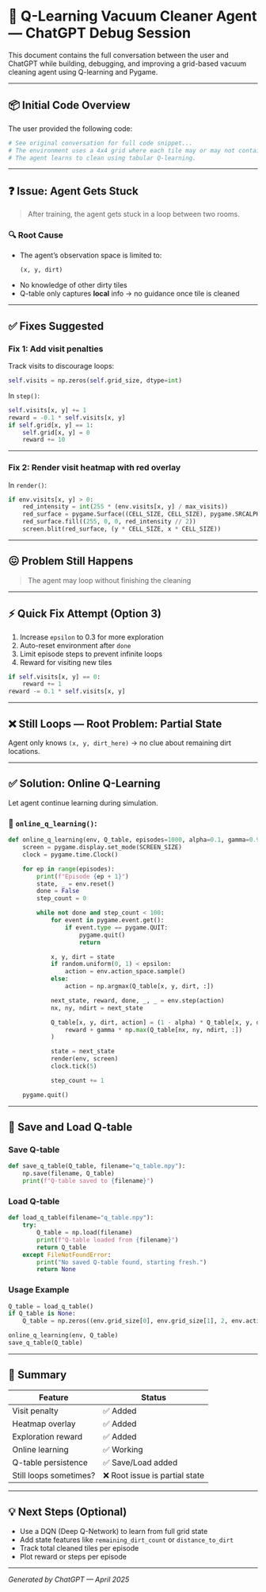 # 🧠 Q-Learning Vacuum Cleaner Agent — ChatGPT Debug Session

This document contains the full conversation between the user and ChatGPT while building, debugging, and improving a grid-based vacuum cleaning agent using Q-learning and Pygame.

---

## 📦 Initial Code Overview

The user provided the following code:

```python
# See original conversation for full code snippet...
# The environment uses a 4x4 grid where each tile may or may not contain dirt.
# The agent learns to clean using tabular Q-learning.
```

---

## ❓ Issue: Agent Gets Stuck

> After training, the agent gets stuck in a loop between two rooms.

### 🔍 Root Cause

- The agent’s observation space is limited to:
  ```python
  (x, y, dirt)
  ```
- No knowledge of other dirty tiles
- Q-table only captures **local** info → no guidance once tile is cleaned

---

## ✅ Fixes Suggested

### Fix 1: Add visit penalties

Track visits to discourage loops:

```python
self.visits = np.zeros(self.grid_size, dtype=int)
```

In `step()`:

```python
self.visits[x, y] += 1
reward = -0.1 * self.visits[x, y]
if self.grid[x, y] == 1:
    self.grid[x, y] = 0
    reward += 10
```

---

### Fix 2: Render visit heatmap with red overlay

In `render()`:

```python
if env.visits[x, y] > 0:
    red_intensity = int(255 * (env.visits[x, y] / max_visits))
    red_surface = pygame.Surface((CELL_SIZE, CELL_SIZE), pygame.SRCALPHA)
    red_surface.fill((255, 0, 0, red_intensity // 2))
    screen.blit(red_surface, (y * CELL_SIZE, x * CELL_SIZE))
```

---

## 😖 Problem Still Happens

> The agent may loop without finishing the cleaning

---

## ⚡️ Quick Fix Attempt (Option 3)

1. Increase `epsilon` to 0.3 for more exploration  
2. Auto-reset environment after `done`  
3. Limit episode steps to prevent infinite loops  
4. Reward for visiting new tiles

```python
if self.visits[x, y] == 0:
    reward += 1
reward -= 0.1 * self.visits[x, y]
```

---

## ❌ Still Loops — Root Problem: Partial State

Agent only knows `(x, y, dirt_here)` → no clue about remaining dirt locations.

---

## ✅ Solution: **Online Q-Learning**

Let agent continue learning during simulation.

### 🔁 `online_q_learning()`:

```python
def online_q_learning(env, Q_table, episodes=1000, alpha=0.1, gamma=0.9, epsilon=0.2):
    screen = pygame.display.set_mode(SCREEN_SIZE)
    clock = pygame.time.Clock()

    for ep in range(episodes):
        print(f"Episode {ep + 1}")
        state, _ = env.reset()
        done = False
        step_count = 0

        while not done and step_count < 100:
            for event in pygame.event.get():
                if event.type == pygame.QUIT:
                    pygame.quit()
                    return

            x, y, dirt = state
            if random.uniform(0, 1) < epsilon:
                action = env.action_space.sample()
            else:
                action = np.argmax(Q_table[x, y, dirt, :])

            next_state, reward, done, _, _ = env.step(action)
            nx, ny, ndirt = next_state

            Q_table[x, y, dirt, action] = (1 - alpha) * Q_table[x, y, dirt, action] + alpha * (
                reward + gamma * np.max(Q_table[nx, ny, ndirt, :])
            )

            state = next_state
            render(env, screen)
            clock.tick(5)

            step_count += 1

    pygame.quit()
```

---

## 💾 Save and Load Q-table

### Save Q-table

```python
def save_q_table(Q_table, filename="q_table.npy"):
    np.save(filename, Q_table)
    print(f"Q-table saved to {filename}")
```

### Load Q-table

```python
def load_q_table(filename="q_table.npy"):
    try:
        Q_table = np.load(filename)
        print(f"Q-table loaded from {filename}")
        return Q_table
    except FileNotFoundError:
        print("No saved Q-table found, starting fresh.")
        return None
```

### Usage Example

```python
Q_table = load_q_table()
if Q_table is None:
    Q_table = np.zeros((env.grid_size[0], env.grid_size[1], 2, env.action_space.n))

online_q_learning(env, Q_table)
save_q_table(Q_table)
```

---

## 📝 Summary

| Feature                  | Status         |
|--------------------------|----------------|
| Visit penalty            | ✅ Added        |
| Heatmap overlay          | ✅ Added        |
| Exploration reward       | ✅ Added        |
| Online learning          | ✅ Working      |
| Q-table persistence      | ✅ Save/Load added |
| Still loops sometimes?   | ❌ Root issue is partial state |

---

## 💡 Next Steps (Optional)

- Use a DQN (Deep Q-Network) to learn from full grid state  
- Add state features like `remaining_dirt_count` or `distance_to_dirt`  
- Track total cleaned tiles per episode  
- Plot reward or steps per episode  

---

*Generated by ChatGPT — April 2025*

